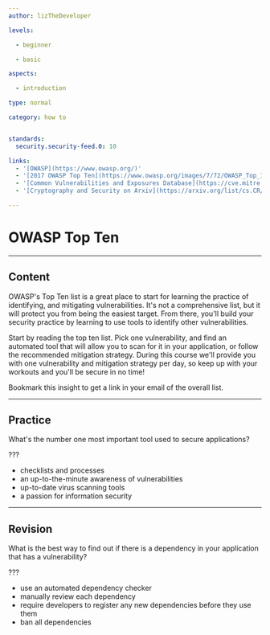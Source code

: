 ```yaml
---
author: lizTheDeveloper

levels:

  - beginner

  - basic

aspects:

  - introduction

type: normal

category: how to


standards:
  security.security-feed.0: 10

links:
  - '[OWASP](https://www.owasp.org/)'
  - '[2017 OWASP Top Ten](https://www.owasp.org/images/7/72/OWASP_Top_10-2017_%28en%29.pdf.pdf)'
  - '[Common Vulnerabilities and Exposures Database](https://cve.mitre.org/)'
  - '[Cryptography and Security on Arxiv](https://arxiv.org/list/cs.CR/recent)'

---
```


# OWASP Top Ten

---
## Content

OWASP's Top Ten list is a great place to start for learning the practice of identifying, and mitigating vulnerabilities. It's not a comprehensive list, but it will protect you from being the easiest target. From there, you'll build your security practice by learning to use tools to identify other vulnerabilities.

Start by reading the top ten list. Pick one vulnerability, and find an automated tool that will allow you to scan for it in your application, or follow the recommended mitigation strategy. During this course we'll provide you with one vulnerability and mitigation strategy per day, so keep up with your workouts and you'll be secure in no time!

Bookmark this insight to get a link in your email of the overall list.
 
---
## Practice

What's the number one most important tool used to secure applications?

???

* checklists and processes
* an up-to-the-minute awareness of vulnerabilities
* up-to-date virus scanning tools
* a passion for information security

---
## Revision

What is the best way to find out if there is a dependency in your application that has a vulnerability?

???

* use an automated dependency checker
* manually review each dependency
* require developers to register any new dependencies before they use them
* ban all dependencies
